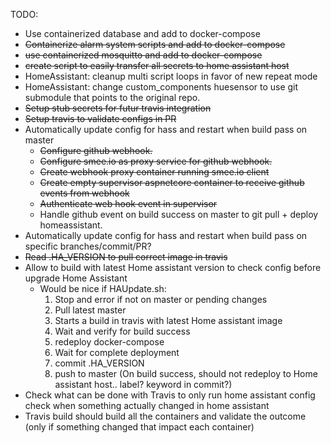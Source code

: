 TODO: 
- Use containerized database and add to docker-compose
- ~~Containerize alarm system scripts and add to docker-compose~~
- ~~use containerized mosquitto and add to docker-compose~~
- ~~create script to easily transfer all secrets to home assistant host~~
- HomeAssistant: cleanup multi script loops in favor of new repeat mode
- HomeAssistant: change custom_components huesensor to use git submodule that points to the original repo.
- ~~Setup stub secrets for futur travis integration~~
- ~~Setup travis to validate configs in PR~~
- Automatically update config for hass and restart when build pass on master
    - ~~Configure github webhook.~~
    - ~~Configure smee.io as proxy service for github webhook.~~
    - ~~Create webhook proxy container running smee.io client~~
    - ~~Create empty supervisor aspnetcore container to receive github events from webhook~~
    - ~~Authenticate web hook event in supervisor~~
    - Handle github event on build success on master to git pull + deploy homeassistant.
- Automatically update config for hass and restart when build pass on specific branches/commit/PR?
- ~~Read .HA_VERSION to pull correct image in travis~~
- Allow to build with latest Home assistant version to check config before upgrade Home Assistant
    - Would be nice if HAUpdate.sh:
      1) Stop and error if not on master or pending changes
      2) Pull latest master
      3) Starts a build in travis with latest Home assistant image
      4) Wait and verify for build success
      5) redeploy docker-compose
      6) Wait for complete deployment
      7) commit .HA_VERSION 
      8) push to master (On build success, should not redeploy to Home assistant host.. label? keyword in commit?)
- Check what can be done with Travis to only run home assistant config check when something actually changed in home assistant
- Travis build should build all the containers and validate the outcome (only if something changed that impact each container)
